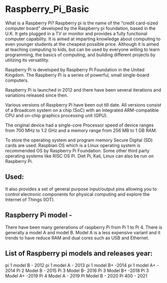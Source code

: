 # Raspberry_Pi_Basic
What is a Raspberry Pi? Raspberry pi is the name of the “credit card-sized computer board” developed by the Raspberry pi foundation, based in the U.K. It gets plugged in a TV or monitor and provides a fully functional computer capability. It is aimed at imparting knowledge about computing to even younger students at the cheapest possible price. Although it is aimed at teaching computing to kids, but can be used by everyone willing to learn programming, the basics of computing, and building different projects by utilizing its versatility. 

Raspberry Pi is developed by Raspberry Pi Foundation in the United Kingdom. The Raspberry Pi is a series of powerful, small single-board computers.

Raspberry Pi is launched in 2012 and there have been several iterations and variations released since then.

Various versions of Raspberry Pi have been out till date. All versions consist of a Broadcom system on a chip (SoC) with an integrated ARM-compatible CPU and on-chip graphics processing unit (GPU).

The original device had a single-core Processor speed of device ranges from 700 MHz to 1.2 GHz and a memory range from 256 MB to 1 GB RAM.

To store the operating system and program memory Secure Digital (SD) cards are used. Raspbian OS which is a Linux operating system is recommended OS by Raspberry Pi Foundation. Some other third party operating systems like RISC OS Pi. Diet Pi, Kali, Linux can also be run on Raspberry Pi.

## Used:

It also provides a set of general purpose input/output pins allowing you to control electronic components for physical computing and explore the Internet of Things (IOT).

## Raspberry Pi model -

There have been many generations of raspberry Pi from Pi 1 to Pi 4.
There is generally a model A and model B.
Model A is a less expensive variant and it trends to have reduce RAM and dual cores such as USB and Ethernet.

## List of Raspberry pi models and releases year:

pi 1 model B - 2012 
pi 1 model A - 2013 
pi 1 model B+ -2014 
pi 1 model A+ - 2014 
Pi 2 Model B - 2015
Pi 3 Model B- 2016
Pi 3 Model B+ -2018
Pi 3 Model A+ -2019
Pi 4 Model A - 2019
Pi Model B - 2020
Pi 400 - 2021
